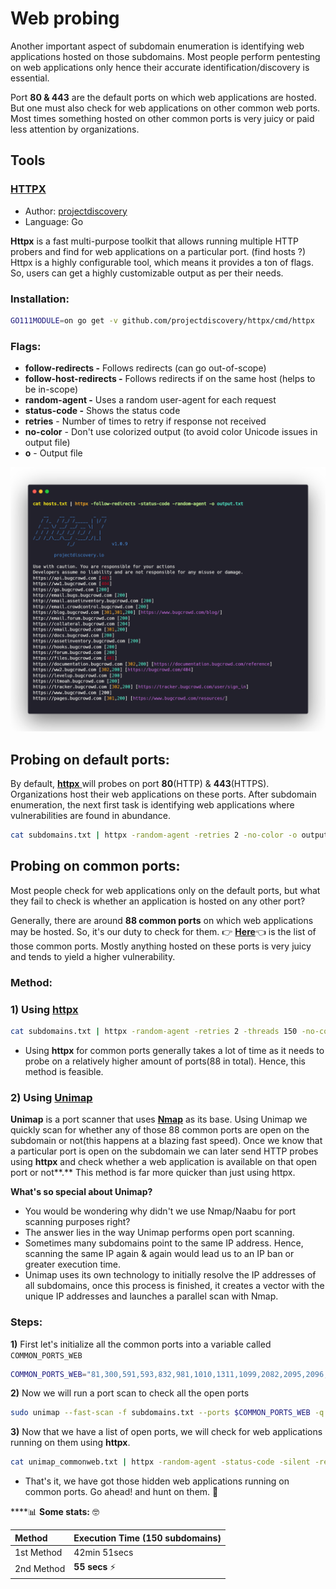 # Web probing

Another important aspect of subdomain enumeration is identifying web applications hosted on those subdomains. Most people perform pentesting on web applications only hence their accurate identification/discovery is essential. 

Port **80 & 443** are the default ports on which web applications are hosted. But one must also check for web applications on other common web ports. Most times something hosted on other common ports is very juicy or paid less attention by organizations.

## Tools

### [HTTPX](https://github.com/projectdiscovery/httpx)

* Author: [projectdiscovery](https://github.com/projectdiscovery)
* Language: Go

**Httpx** is a fast multi-purpose toolkit that allows running multiple HTTP probers and find for web applications on a particular port. \(find hosts ?\)  
Httpx is a highly configurable tool, which means it provides a ton of flags. So, users can get a highly customizable output as per their needs.

### Installation:

```bash
GO111MODULE=on go get -v github.com/projectdiscovery/httpx/cmd/httpx
```

### Flags:

* **follow-redirects -** Follows redirects \(can go out-of-scope\)
* **follow-host-redirects -** Follows redirects if on the same host \(helps to be in-scope\)
* **random-agent -** Uses a random user-agent for each request
* **status-code -** Shows the status code
* **retries** - Number of times to retry if response not received
* **no-color** - Don't use colorized output \(to avoid color Unicode issues in output file\)
* **o** - Output file

![](.gitbook/assets/httpx.png)

## Probing on default ports:

By default, [**httpx** ](https://github.com/projectdiscovery/httpx)will probes on port **80**\(HTTP\) & **443**\(HTTPS\). Organizations host their web applications on these ports. After subdomain enumeration, the next first task is identifying web applications where vulnerabilities are found in abundance.

```bash
cat subdomains.txt | httpx -random-agent -retries 2 -no-color -o output.txt
```

## Probing on common ports:

Most people check for web applications only on the default ports, but what they fail to check is whether an application is hosted on any other port?

Generally, there are around **88 common ports** on which web applications may be hosted. So, it's our duty to check for them. 👉 [**Here**](https://gist.github.com/sidxparab/459fa5e733b5fd3dd6c3aac05008c21c)👈 is the list of those common ports. Mostly anything hosted on these ports is very juicy and tends to yield a higher vulnerability. 

### Method:

### 1\) Using [httpx](https://github.com/projectdiscovery/httpx)

```bash
cat subdomains.txt | httpx -random-agent -retries 2 -threads 150 -no-color -ports 81,300,591,593,832,981,1010,1311,1099,2082,2095,2096,2480,3000,3128,3333,4243,4567,4711,4712,4993,5000,5104,5108,5280,5281,5601,5800,6543,7000,7001,7396,7474,8000,8001,8008,8014,8042,8060,8069,8080,8081,8083,8088,8090,8091,8095,8118,8123,8172,8181,8222,8243,8280,8281,8333,8337,8443,8500,8834,8880,8888,8983,9000,9001,9043,9060,9080,9090,9091,9200,9443,9502,9800,9981,10000,10250,11371,12443,15672,16080,17778,18091,18092,20720,32000,55440,55672 -o output.txt         
```

* Using **httpx** for common ports generally takes a lot of time as it needs to probe on a relatively higher amount of ports\(88 in total\). Hence, this method is feasible. 

### 2\) Using [Unimap](https://github.com/Edu4rdSHL/unimap)

**Unimap** is a port scanner that uses [**Nmap**](https://github.com/nmap/nmap) as its base. Using Unimap we quickly scan for whether any of those 88 common ports are open on the subdomain or not\(this happens at a blazing fast speed\). Once we know that a particular port is open on the subdomain we can later send HTTP probes using **httpx** and check whether a web application is available on that open port or not**.** This method is far more quicker than just using httpx.

**What's so special about Unimap?**

* You would be wondering why didn't we use Nmap/Naabu for port scanning purposes right?
* The answer lies in the way Unimap performs open port scanning.
* Sometimes many subdomains point to the same IP address. Hence, scanning the same IP again & again would lead us to an IP ban or greater execution time.
* Unimap uses its own technology to initially resolve the IP addresses of all subdomains, once this process is finished, it creates a vector with the unique IP addresses and launches a parallel scan with Nmap.

### Steps:

**1\)** First let's initialize all the common ports into a variable called `COMMON_PORTS_WEB`

```bash
COMMON_PORTS_WEB="81,300,591,593,832,981,1010,1311,1099,2082,2095,2096,2480,3000,3128,3333,4243,4567,4711,4712,4993,5000,5104,5108,5280,5281,5601,5800,6543,7000,7001,7396,7474,8000,8001,8008,8014,8042,8060,8069,8080,8081,8083,8088,8090,8091,8095,8118,8123,8172,8181,8222,8243,8280,8281,8333,8337,8443,8500,8834,8880,8888,8983,9000,9001,9043,9060,9080,9090,9091,9200,9443,9502,9800,9981,10000,10250,11371,12443,15672,16080,17778,18091,18092,20720,32000,55440,55672"
```

**2\)** Now we will run a port scan to check all the open ports 

```bash
sudo unimap --fast-scan -f subdomains.txt --ports $COMMON_PORTS_WEB -q -k --url-output > unimap_commonweb.txt
```

**3\)** Now that we have a list of open ports, we will check for web applications running on them using **httpx**.

```bash
cat unimap_commonweb.txt | httpx -random-agent -status-code -silent -retries 2 -no-color | cut -d ' ' -f1 | tee probed_common_ports.txt
```

* That's it, we have got those hidden web applications running on common ports. Go ahead! and hunt on them. 🐞 

 ****📊 **Some stats:** 🤓 

| **Method** | **Execution Time \(150 subdomains\)** |
| :--- | :--- |
| 1st Method | 42min 51secs |
| 2nd Method | **55 secs** ⚡  |



  






  




